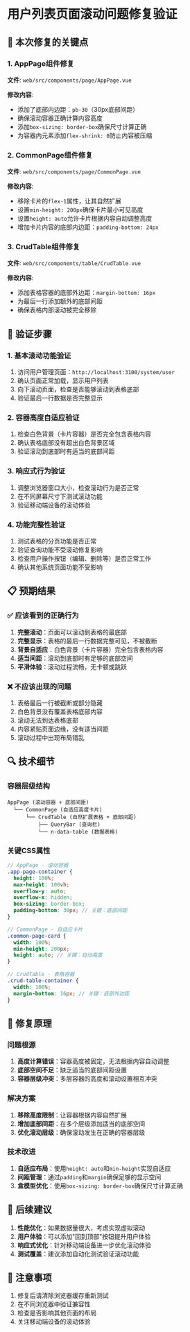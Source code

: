 # 用户列表页面滚动问题修复验证

## 🔧 本次修复的关键点

### 1. AppPage组件修复
**文件**: `web/src/components/page/AppPage.vue`

**修改内容**:
- 添加了底部内边距：`pb-30`（30px底部间距）
- 确保滚动容器正确计算内容高度
- 添加`box-sizing: border-box`确保尺寸计算正确
- 为容器内元素添加`flex-shrink: 0`防止内容被压缩

### 2. CommonPage组件修复
**文件**: `web/src/components/page/CommonPage.vue`

**修改内容**:
- 移除卡片的`flex-1`属性，让其自然扩展
- 设置`min-height: 200px`确保卡片最小可见高度
- 设置`height: auto`允许卡片根据内容自动调整高度
- 增加卡片内容的底部内边距：`padding-bottom: 24px`

### 3. CrudTable组件修复
**文件**: `web/src/components/table/CrudTable.vue`

**修改内容**:
- 添加表格容器的底部外边距：`margin-bottom: 16px`
- 为最后一行添加额外的底部间距
- 确保表格内部滚动被完全移除

## 🧪 验证步骤

### 1. 基本滚动功能验证
1. 访问用户管理页面：`http://localhost:3100/system/user`
2. 确认页面正常加载，显示用户列表
3. 向下滚动页面，检查是否能够滚动到表格底部
4. 验证最后一行数据是否完整显示

### 2. 容器高度自适应验证
1. 检查白色背景（卡片容器）是否完全包含表格内容
2. 确认表格底部没有超出白色背景区域
3. 验证滚动到底部时有适当的底部间距

### 3. 响应式行为验证
1. 调整浏览器窗口大小，检查滚动行为是否正常
2. 在不同屏幕尺寸下测试滚动功能
3. 验证移动端设备的滚动体验

### 4. 功能完整性验证
1. 测试表格的分页功能是否正常
2. 验证查询功能不受滚动修复影响
3. 检查用户操作按钮（编辑、删除等）是否正常工作
4. 确认其他系统页面功能不受影响

## 📋 预期结果

### ✅ 应该看到的正确行为
1. **完整滚动**：页面可以滚动到表格的最底部
2. **完整显示**：表格的最后一行数据完整可见，不被截断
3. **背景自适应**：白色背景（卡片容器）完全包含表格内容
4. **适当间距**：滚动到底部时有足够的底部空间
5. **平滑体验**：滚动过程流畅，无卡顿或跳跃

### ❌ 不应该出现的问题
1. 表格最后一行被截断或部分隐藏
2. 白色背景没有覆盖表格底部内容
3. 滚动无法到达表格底部
4. 内容紧贴页面边缘，没有适当间距
5. 滚动过程中出现布局错乱

## 🔍 技术细节

### 容器层级结构
```
AppPage (滚动容器 + 底部间距)
  └── CommonPage (自适应高度卡片)
      └── CrudTable (自然扩展表格 + 底部间距)
          ├── QueryBar (查询栏)
          └── n-data-table (数据表格)
```

### 关键CSS属性
```scss
// AppPage - 滚动容器
.app-page-container {
  height: 100%;
  max-height: 100vh;
  overflow-y: auto;
  overflow-x: hidden;
  box-sizing: border-box;
  padding-bottom: 30px; // 关键：底部间距
}

// CommonPage - 自适应卡片
.common-page-card {
  width: 100%;
  min-height: 200px;
  height: auto; // 关键：自动高度
}

// CrudTable - 表格容器
.crud-table-container {
  width: 100%;
  margin-bottom: 16px; // 关键：底部外边距
}
```

## 🎯 修复原理

### 问题根源
1. **高度计算错误**：容器高度被固定，无法根据内容自动调整
2. **底部空间不足**：缺乏适当的底部间距设置
3. **容器层级冲突**：多层容器的高度和滚动设置相互冲突

### 解决方案
1. **移除高度限制**：让容器根据内容自然扩展
2. **增加底部间距**：在多个层级添加适当的底部空间
3. **优化滚动层级**：确保滚动发生在正确的容器层级

### 技术改进
1. **自适应布局**：使用`height: auto`和`min-height`实现自适应
2. **间距管理**：通过`padding`和`margin`确保足够的显示空间
3. **盒模型优化**：使用`box-sizing: border-box`确保尺寸计算正确

## 🚀 后续建议

1. **性能优化**：如果数据量很大，考虑实现虚拟滚动
2. **用户体验**：可以添加"回到顶部"按钮提升用户体验
3. **响应式优化**：针对移动端设备进一步优化滚动体验
4. **测试覆盖**：建议添加自动化测试验证滚动功能

## 📝 注意事项

1. 修复后请清除浏览器缓存重新测试
2. 在不同浏览器中验证兼容性
3. 检查是否影响其他页面的布局
4. 关注移动端设备的滚动体验
